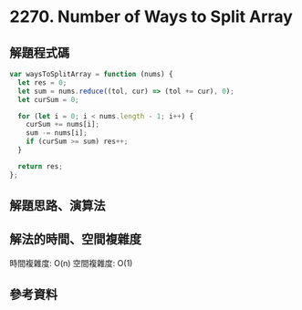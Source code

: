 # 2270. Number of Ways to Split Array

## 解題程式碼

```javascript
var waysToSplitArray = function (nums) {
  let res = 0;
  let sum = nums.reduce((tol, cur) => (tol += cur), 0);
  let curSum = 0;

  for (let i = 0; i < nums.length - 1; i++) {
    curSum += nums[i];
    sum -= nums[i];
    if (curSum >= sum) res++;
  }

  return res;
};
```

## 解題思路、演算法

## 解法的時間、空間複雜度

時間複雜度: O(n)
空間複雜度: O(1)

## 參考資料
